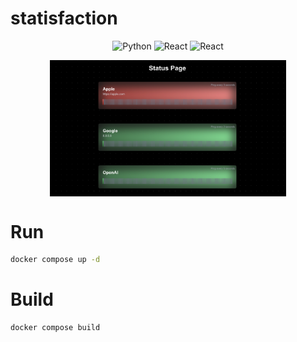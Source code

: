 # statisfaction

<p align="center">
    <img alt="Python" src="https://img.shields.io/badge/python-3670A0?style=for-the-badge&logo=python&logoColor=ffdd54">
    <img alt="React" src="https://img.shields.io/badge/react-%2320232a.svg?style=for-the-badge&logo=react&logoColor=%2361DAFB">
    <img alt="React" src="https://img.shields.io/badge/docker-%230db7ed.svg?style=for-the-badge&logo=docker&logoColor=white">
</p>

<p align="center" width="100%">
    <img src="./preview.png" alt="ImpAI Example" style="width: 75%; min-width: 300px; display: block; margin: auto;">
</p>

# Run

```bash
docker compose up -d
```

# Build

```bash
docker compose build
```